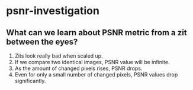 # psnr-investigation
What can we learn about PSNR metric from a zit between the eyes?
----------
1. Zits look really bad when scaled up.
2. If we compare two identical images, PSNR value will be infinite.
3. As the amount of changed pixels rises, PSNR drops.
4. Even for only a small number of changed pixels, PSNR values drop significantly.
